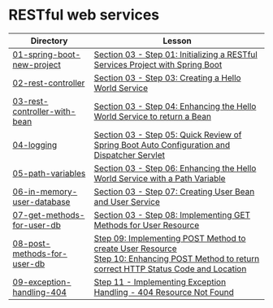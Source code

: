 # RESTful web services

| Directory                                                    | Lesson                                                                                                                                                                                          |
|--------------------------------------------------------------|-------------------------------------------------------------------------------------------------------------------------------------------------------------------------------------------------|
| [01-spring-boot-new-project](01-spring-boot-new-project)     | [Section 03 - Step 01: Initializing a RESTful Services Project with Spring Boot](https://www.udemy.com/microservices-with-spring-boot-and-spring-cloud/learn/v4/t/lecture/8005606)              |
| [02-rest-controller](02-rest-controller)                     | [Section 03 - Step 03: Creating a Hello World Service](https://www.udemy.com/microservices-with-spring-boot-and-spring-cloud/learn/v4/t/lecture/8005612)                                        |
| [03-rest-controller-with-bean](03-rest-controller-with-bean) | [Section 03 - Step 04: Enhancing the Hello World Service to return a Bean](https://www.udemy.com/microservices-with-spring-boot-and-spring-cloud/learn/v4/t/lecture/8005614)                    |
| [04-logging](04-logging)                                     | [Section 03 - Step 05: Quick Review of Spring Boot Auto Configuration and Dispatcher Servlet](https://www.udemy.com/microservices-with-spring-boot-and-spring-cloud/learn/v4/t/lecture/8005616) |
| [05-path-variables](05-path-variables)                       | [Section 03 - Step 06: Enhancing the Hello World Service with a Path Variable](https://www.udemy.com/microservices-with-spring-boot-and-spring-cloud/learn/v4/t/lecture/8005618)                |
| [06-in-memory-user-database](06-in-memory-user-database)     | [Section 03 - Step 07: Creating User Bean and User Service](https://www.udemy.com/microservices-with-spring-boot-and-spring-cloud/learn/v4/t/lecture/8005620)                                   |
| [07-get-methods-for-user-db](07-get-methods-for-user-db)     | [Section 03 - Step 08: Implementing GET Methods for User Resource](https://www.udemy.com/microservices-with-spring-boot-and-spring-cloud/learn/v4/t/lecture/8005624)                            |
| [08-post-methods-for-user-db](08-post-methods-for-user-db)   | [Step 09: Implementing POST Method to create User Resource](https://www.udemy.com/microservices-with-spring-boot-and-spring-cloud/learn/v4/t/lecture/8005630)<br>[Step 10: Enhancing POST Method to return correct HTTP Status Code and Location](https://www.udemy.com/microservices-with-spring-boot-and-spring-cloud/learn/v4/t/lecture/8005630) |
| [09-exception-handling-404](09-exception-handling-404)       | [Step 11 - Implementing Exception Handling - 404 Resource Not Found](https://www.udemy.com/microservices-with-spring-boot-and-spring-cloud/learn/v4/t/lecture/8005630) |
